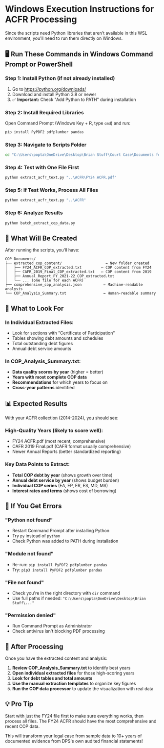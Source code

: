 # Windows Execution Instructions for ACFR Processing

Since the scripts need Python libraries that aren't available in this WSL environment, you'll need to run them directly on Windows.

## 🖥️ **Run These Commands in Windows Command Prompt or PowerShell**

### **Step 1: Install Python (if not already installed)**
1. Go to https://python.org/downloads/
2. Download and install Python 3.8 or newer
3. ✅ **Important:** Check "Add Python to PATH" during installation

### **Step 2: Install Required Libraries**
Open Command Prompt (Windows Key + R, type `cmd`) and run:
```cmd
pip install PyPDF2 pdfplumber pandas
```

### **Step 3: Navigate to Scripts Folder**
```cmd
cd "C:\Users\popta\OneDrive\Desktop\Brian Stuff\Court Case\Documents for GPT\CO_District_Map_App_Charts_FULL\Sourced Data\COP Documents"
```

### **Step 4: Test with One File First**
```cmd
python extract_acfr_text.py "..\ACFR\FY24 ACFR.pdf"
```

### **Step 5: If Test Works, Process All Files**
```cmd
python extract_acfr_text.py "..\ACFR"
```

### **Step 6: Analyze Results**
```cmd
python batch_extract_cop_data.py
```

## 📁 **What Will Be Created**

After running the scripts, you'll have:
```
COP Documents/
├── extracted_cop_content/                    ← New folder created
│   ├── FY24_ACFR_COP_extracted.txt         ← COP content from FY24
│   ├── CAFR_2019_Final_COP_extracted.txt   ← COP content from 2019
│   ├── Annual_Report_FY_2021-22_COP_extracted.txt
│   └── ... (one file for each ACFR)
├── comprehensive_cop_analysis.json          ← Machine-readable analysis
└── COP_Analysis_Summary.txt                 ← Human-readable summary
```

## 🎯 **What to Look For**

### **In Individual Extracted Files:**
- Look for sections with "Certificate of Participation"
- Tables showing debt amounts and schedules  
- Total outstanding debt figures
- Annual debt service amounts

### **In COP_Analysis_Summary.txt:**
- **Data quality scores by year** (higher = better)
- **Years with most complete COP data**
- **Recommendations** for which years to focus on
- **Cross-year patterns** identified

## 📊 **Expected Results**

With your ACFR collection (2014-2024), you should see:

### **High-Quality Years** (likely to score well):
- FY24 ACFR.pdf (most recent, comprehensive)
- CAFR 2019 Final.pdf (CAFR format usually comprehensive)
- Newer Annual Reports (better standardized reporting)

### **Key Data Points to Extract:**
- **Total COP debt by year** (shows growth over time)
- **Annual debt service by year** (shows budget burden)
- **Individual COP series** (EA, EP, ER, ES, MD, MS)
- **Interest rates and terms** (shows cost of borrowing)

## 🚨 **If You Get Errors**

### **"Python not found"**
- Restart Command Prompt after installing Python
- Try `py` instead of `python`
- Check Python was added to PATH during installation

### **"Module not found"**
- Re-run: `pip install PyPDF2 pdfplumber pandas`
- Try: `pip3 install PyPDF2 pdfplumber pandas`

### **"File not found"**
- Check you're in the right directory with `dir` command
- Use full paths if needed: `"C:\Users\popta\OneDrive\Desktop\Brian Stuff\..."`

### **"Permission denied"**
- Run Command Prompt as Administrator
- Check antivirus isn't blocking PDF processing

## 🎯 **After Processing**

Once you have the extracted content and analysis:

1. **Review COP_Analysis_Summary.txt** to identify best years
2. **Open individual extracted files** for those high-scoring years  
3. **Look for debt tables and total amounts**
4. **Use the manual extraction templates** to organize key figures
5. **Run the COP data processor** to update the visualization with real data

## 💡 **Pro Tip**

Start with just the FY24 file first to make sure everything works, then process all files. The FY24 ACFR should have the most comprehensive and recent COP data.

This will transform your legal case from sample data to 10+ years of documented evidence from DPS's own audited financial statements!